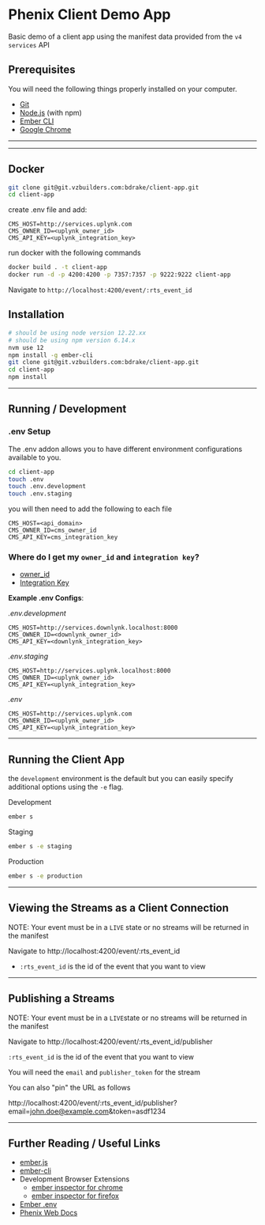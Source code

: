 # Phenix Client Demo App

Basic demo of a client app using the manifest data provided
from the `v4 services` API

## Prerequisites

You will need the following things properly installed on your computer.

* [Git](https://git-scm.com/)
* [Node.js](https://nodejs.org/) (with npm)
* [Ember CLI](https://ember-cli.com/)
* [Google Chrome](https://google.com/chrome/)

---

---

## Docker
```bash
git clone git@git.vzbuilders.com:bdrake/client-app.git
cd client-app
```
create .env file and add:

```
CMS_HOST=http://services.uplynk.com
CMS_OWNER_ID=<uplynk_owner_id>
CMS_API_KEY=<uplynk_integration_key>
```
run docker with the following commands

```bash
docker build . -t client-app
docker run -d -p 4200:4200 -p 7357:7357 -p 9222:9222 client-app
```

Navigate to `http://localhost:4200/event/:rts_event_id`

## Installation

```bash
# should be using node version 12.22.xx
# should be using npm version 6.14.x
nvm use 12
npm install -g ember-cli
git clone git@git.vzbuilders.com:bdrake/client-app.git
cd client-app
npm install
```

---

## Running / Development

### .env Setup

The .env addon allows you to have different environment configurations available to you.

```bash
cd client-app
touch .env
touch .env.development
touch .env.staging
```

you will then need to add the following to each file

```
CMS_HOST=<api_domain>
CMS_OWNER_ID=cms_owner_id
CMS_API_KEY=cms_integration_key
```

### Where do I get my `owner_id` and `integration key`?
* [owner_id](https://cms.uplynk.com/static/cms2/index.html#/settings/)
* [Integration Key](https://cms.uplynk.com/static/cms2/index.html#/settings/integration-keys)

**Example .env Configs**:

_.env.development_
```
CMS_HOST=http://services.downlynk.localhost:8000
CMS_OWNER_ID=<downlynk_owner_id>
CMS_API_KEY=<downlynk_integration_key>
```

_.env.staging_
```
CMS_HOST=http://services.uplynk.localhost:8000
CMS_OWNER_ID=<uplynk_owner_id>
CMS_API_KEY=<uplynk_integration_key>
```

_.env_
```
CMS_HOST=http://services.uplynk.com
CMS_OWNER_ID=<uplynk_owner_id>
CMS_API_KEY=<uplynk_integration_key>
```

---

## Running the Client App

the `development` environment is the default but you can easily specify additional options using the `-e` flag.

Development
```bash
ember s
```

Staging
```bash
ember s -e staging
```

Production
```bash
ember s -e production
```

---

## Viewing the Streams as a Client Connection

NOTE: Your event must be in a `LIVE` state or no streams will be returned in the manifest

Navigate to http://localhost:4200/event/:rts_event_id

* `:rts_event_id` is the id of the event that you want to view

___


## Publishing a Streams

NOTE: Your event must be in a `LIVE`state or no streams will be returned in the manifest

Navigate to http://localhost:4200/event/:rts_event_id/publisher

`:rts_event_id` is the id of the event that you want to view

You will need the `email` and `publisher_token` for the stream

You can also "pin" the URL as follows

http://localhost:4200/event/:rts_event_id/publisher?email=john.doe@example.com&token=asdf1234

---

## Further Reading / Useful Links

* [ember.js](https://emberjs.com/)
* [ember-cli](https://ember-cli.com/)
* Development Browser Extensions
  * [ember inspector for chrome](https://chrome.google.com/webstore/detail/ember-inspector/bmdblncegkenkacieihfhpjfppoconhi)
  * [ember inspector for firefox](https://addons.mozilla.org/en-US/firefox/addon/ember-inspector/)
* [Ember .env](https://github.com/fivetanley/ember-cli-dotenv)
* [Phenix Web Docs](https://phenixrts.com/docs/web/)